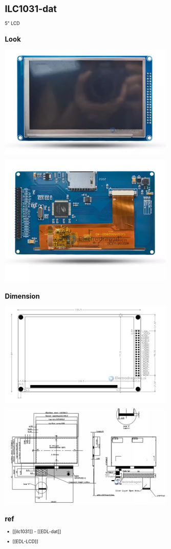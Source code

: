
# ILC1031-dat 

5" LCD 


## Look 

![](2023-11-01-14-11-41.png)

![](2023-11-01-14-10-18.png)

## Dimension 

![](2023-11-01-14-11-14.png)

![](2023-11-01-14-14-50.png)



## ref 

- [[ilc1031]] - [[EDL-dat]]

- [[EDL-LCD]]